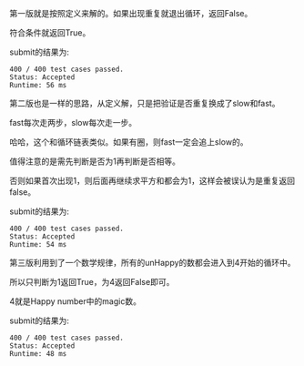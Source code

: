 第一版就是按照定义来解的。如果出现重复就退出循环，返回False。

符合条件就返回True。

submit的结果为:
```
400 / 400 test cases passed.
Status: Accepted
Runtime: 56 ms
```

第二版也是一样的思路，从定义解，只是把验证是否重复换成了slow和fast。

fast每次走两步，slow每次走一步。

哈哈，这个和循环链表类似。如果有圈，则fast一定会追上slow的。

值得注意的是需先判断是否为1再判断是否相等。

否则如果首次出现1，则后面再继续求平方和都会为1，这样会被误认为是重复返回false。

submit的结果为:
```
400 / 400 test cases passed.
Status: Accepted
Runtime: 54 ms
```

第三版利用到了一个数学规律，所有的unHappy的数都会进入到4开始的循环中。

所以只判断为1返回True，为4返回False即可。

4就是Happy number中的magic数。

submit的结果为:
```
400 / 400 test cases passed.
Status: Accepted
Runtime: 48 ms
```
